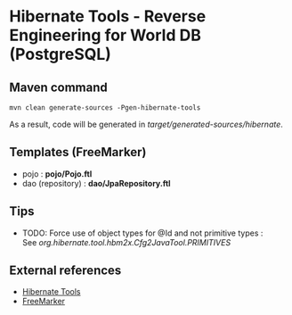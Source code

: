 # Hibernate Tools - Reverse Engineering for World DB (PostgreSQL)

## Maven command

`mvn clean generate-sources -Pgen-hibernate-tools`

As a result, code will be generated in _target/generated-sources/hibernate_.

## Templates (FreeMarker)

- pojo : **pojo/Pojo.ftl**
- dao (repository) : **dao/JpaRepository.ftl**

## Tips

- TODO: Force use of object types for @Id and not primitive types :  
  See _org.hibernate.tool.hbm2x.Cfg2JavaTool.PRIMITIVES_

## External references

- [Hibernate Tools](http://hibernate.org/tools/)
- [FreeMarker](http://freemarker.org/)
